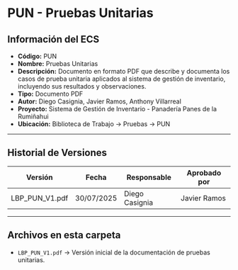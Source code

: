 # PUN - Pruebas Unitarias

## Información del ECS
- **Código:** PUN  
- **Nombre:** Pruebas Unitarias  
- **Descripción:** Documento en formato PDF que describe y documenta los casos de prueba unitaria aplicados al sistema de gestión de inventario, incluyendo sus resultados y observaciones.  
- **Tipo:** Documento PDF  
- **Autor:** Diego Casignia, Javier Ramos, Anthony Villarreal  
- **Proyecto:** Sistema de Gestión de Inventario - Panadería Panes de la Rumiñahui  
- **Ubicación:** Biblioteca de Trabajo → Pruebas → PUN  

---

## Historial de Versiones

| Versión           | Fecha       | Responsable       | Aprobado por      |
|-------------------|------------|-------------------|-------------------|
| LBP_PUN_V1.pdf    | 30/07/2025 | Diego Casignia    | Javier Ramos      |

---

## Archivos en esta carpeta
- `LBP_PUN_V1.pdf` → Versión inicial de la documentación de pruebas unitarias.  